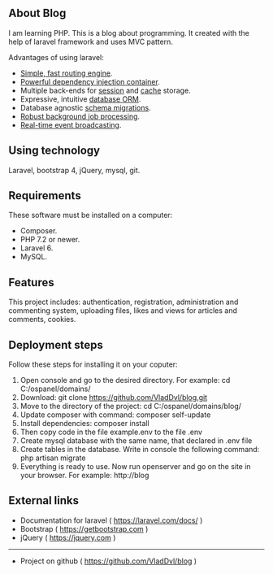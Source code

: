 
## About Blog

I am learning PHP. This is a blog about programming. It created with the help of laravel framework and uses MVC pattern.

Advantages of using laravel:
- [Simple, fast routing engine](https://laravel.com/docs/routing).
- [Powerful dependency injection container](https://laravel.com/docs/container).
- Multiple back-ends for [session](https://laravel.com/docs/session) and [cache](https://laravel.com/docs/cache) storage.
- Expressive, intuitive [database ORM](https://laravel.com/docs/eloquent).
- Database agnostic [schema migrations](https://laravel.com/docs/migrations).
- [Robust background job processing](https://laravel.com/docs/queues).
- [Real-time event broadcasting](https://laravel.com/docs/broadcasting).

## Using technology

Laravel, bootstrap 4, jQuery, mysql, git.

## Requirements

These software must be installed on a computer:
- Composer.
- PHP 7.2 or newer.
- Laravel 6.
- MySQL.

## Features

This project includes: authentication, registration, administration and commenting system, uploading files, likes and views for articles and comments, cookies.

## Deployment steps

Follow these steps for installing it on your coputer:
1. Open console and go to the desired directory. For example: cd C:/ospanel/domains/
2. Download: git clone https://github.com/VladDvl/blog.git
3. Move to the directory of the project: cd C:/ospanel/domains/blog/
4. Update composer with command: composer self-update
5. Install dependencies: composer install
6. Then copy code in the file example.env to the file .env
7. Create mysql database with the same name, that declared in .env file
8. Create tables in the database. Write in console the following command: php artisan migrate
9. Everything is ready to use. Now run openserver and go on the site in your browser. For example: http://blog

## External links

- Documentation for laravel ( https://laravel.com/docs/ )
- Bootstrap ( https://getbootstrap.com )
- jQuery ( https://jquery.com )

---------

- Project on github ( https://github.com/VladDvl/blog )
